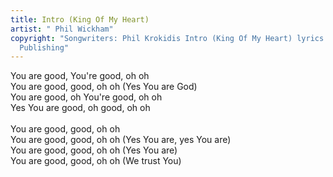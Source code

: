 ```yaml
---
title: Intro (King Of My Heart)
artist: " Phil Wickham"
copyright: "Songwriters: Phil Krokidis Intro (King Of My Heart) lyrics © Fabric
  Publishing"
---
```

You are good, You're good, oh oh\
You are good, good, oh oh (Yes You are God)\
You are good, oh You're good, oh oh\
Yes You are good, oh good, oh oh\
\
You are good, good, oh oh\
You are good, good, oh oh (Yes You are, yes You are)\
You are good, good, oh oh (Yes You are)\
You are good, good, oh oh (We trust You)